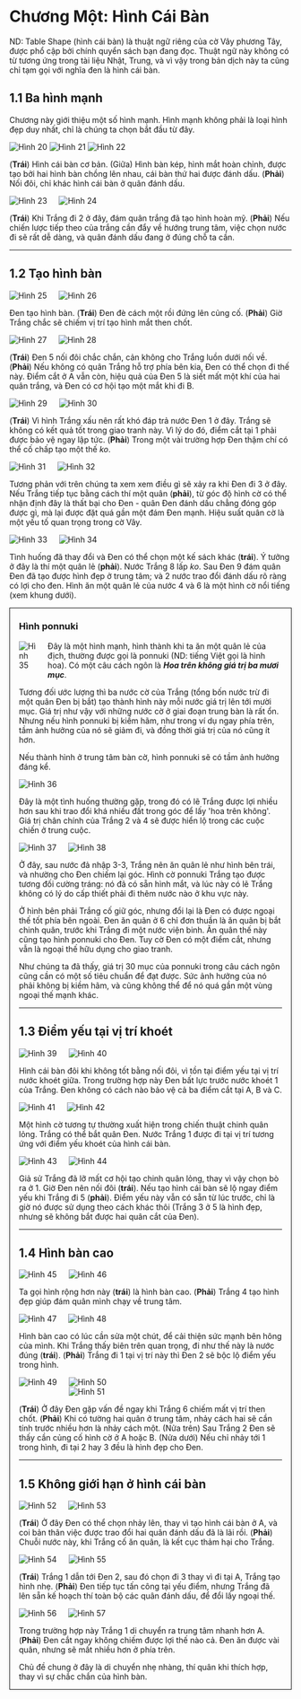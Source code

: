# Chương Một: Hình Cái Bàn

ND: Table Shape (hình cái bàn) là thuật ngữ riêng của cờ Vây phương Tây, được phổ cập bởi chính quyển sách bạn đang đọc. Thuật ngữ này không có từ tương ứng trong tài liệu Nhật, Trung, và vì vậy trong bản dịch này ta cũng chỉ tạm gọi với nghĩa đen là hình cái bàn.

## 1.1 Ba hình mạnh

Chương này giới thiệu một số hình mạnh. Hình mạnh không phải là loại hình đẹp duy nhất, chỉ là chúng ta chọn bắt đầu từ đây.

<div class="paragraph columns-3">
  <img alt="Hình 20" src="/books/shape-up/assets/the-scope-of-shape-20.png" />
  <img alt="Hình 21" src="/books/shape-up/assets/the-scope-of-shape-21.png" />
  <img alt="Hình 22" src="/books/shape-up/assets/the-scope-of-shape-22.png" />
</div>

(**Trái**) Hình cái bàn cơ bản. (Giữa) Hình bàn kép, hình mắt hoàn chỉnh, được tạo bởi hai hình bàn chồng lên nhau, cái bàn thứ hai được đánh dấu. (**Phải**) Nối đôi, chỉ khác hình cái bàn ở quân đánh dấu.

<div class="paragraph columns">
  <img alt="Hình 23" src="/books/shape-up/assets/the-scope-of-shape-23.png" />
  <img alt="Hình 24" src="/books/shape-up/assets/the-scope-of-shape-24.png" />
</div>

(**Trái**) Khi Trắng đi 2 ở đây, đám quân trắng đã tạo hình hoàn mỹ. (**Phải**) Nếu chiến lược tiếp theo của trắng cần đẩy về hướng trung tâm, việc chọn nước đi sẽ rất dễ dàng, và quân đánh dấu đang ở đúng chỗ ta cần.

---

## 1.2 Tạo hình bàn

<div class="paragraph columns">
  <img alt="Hình 25" src="/books/shape-up/assets/the-scope-of-shape-25.png" />
  <img alt="Hình 26" src="/books/shape-up/assets/the-scope-of-shape-26.png" />
</div>

Đen tạo hình bàn. (**Trái**) Đen đè cách một rồi đứng lên củng cố. (**Phải**) Giờ Trắng chắc sẽ chiếm vị trí tạo hình mắt then chốt.

<div class="paragraph columns">
  <img alt="Hình 27" src="/books/shape-up/assets/the-scope-of-shape-27.png" />
  <img alt="Hình 28" src="/books/shape-up/assets/the-scope-of-shape-28.png" />
</div>

(**Trái**) Đen 5 nối đôi chắc chắn, cản không cho Trắng luồn dưới nối về. (**Phải**) Nếu không có quân Trắng hỗ trợ phía bên kia, Đen có thể chọn đi thế này. Điểm cắt ở A vẫn còn, hiệu quả của Đen 5 là siết mất một khí của hai quân trắng, và Đen có cơ hội tạo một mắt khi đi B.

<div class="paragraph columns">
  <img alt="Hình 29" src="/books/shape-up/assets/the-scope-of-shape-29.png" />
  <img alt="Hình 30" src="/books/shape-up/assets/the-scope-of-shape-30.png" />
</div>

(**Trái**) Vì hình Trắng xấu nên rất khó đáp trả nước Đen 1 ở đây. Trắng sẽ không có kết quả tốt trong giao tranh này. Vì lý do đó, điểm cắt tại 1 phải được bảo vệ ngay lập tức. (**Phải**) Trong một vài trường hợp Đen thậm chí có thể cố chấp tạo một thế _ko_.

<div class="paragraph columns">
  <img alt="Hình 31" src="/books/shape-up/assets/the-scope-of-shape-31.png" />
  <img alt="Hình 32" src="/books/shape-up/assets/the-scope-of-shape-32.png" />
</div>

Tương phản với trên chúng ta xem xem điều gì sẽ xảy ra khi Đen đi 3 ở đây. Nếu Trắng tiếp tục bằng cách thí một quân (**phải**), từ góc độ hình cờ có thể nhận định đây là thất bại cho Đen - quân Đen đánh dấu chẳng đóng góp được gì, mà lại được đặt quá gần một đám Đen mạnh. Hiệu suất quân cờ là một yếu tố quan trọng trong cờ Vây.

<div class="paragraph columns">
  <img alt="Hình 33" src="/books/shape-up/assets/the-scope-of-shape-33.png" />
  <img alt="Hình 34" src="/books/shape-up/assets/the-scope-of-shape-34.png" />
</div>

Tình huống đã thay đổi và Đen có thể chọn một kế sách khác (**trái**). Ý tưởng ở đây là thí một quân lẻ (**phải**). Nước Trắng 8 lấp _ko_. Sau Đen 9 đám quân Đen đã tạo được hình đẹp ở trung tâm; và 2 nước trao đổi đánh dấu rõ ràng có lợi cho đen. Hình ăn một quân lẻ của nước 4 và 6 là một hình cờ nổi tiếng (xem khung dưới).

<div style="border: 1px solid #111; padding: 0 1rem;">
  <h3>Hình ponnuki</h3>
  <div class="paragraph columns">
    <img alt="Hình 35" src="/books/shape-up/assets/the-scope-of-shape-35.png" />
    <div>
      Đây là một hình mạnh, hình thành khi ta ăn một quân lẻ của địch, thường được gọi là ponnuki (ND: tiếng Việt gọi là hình hoa). Có một câu cách ngôn là <em><strong>Hoa trên không giá trị ba mươi mục</strong></em>.
    </div>
  </div>
  <p>
    Tương đối ước lượng thì ba nước cờ của Trắng (tổng bốn nước trừ đi một quân Đen bị bắt) tạo thành hình này mỗi nước giá trị lên tới mười mục. Giá trị như vậy với những nước cờ ở giai đoạn trung bàn là rất ổn. Nhưng nếu hình ponnuki bị kiềm hãm, như trong ví dụ ngay phía trên, tầm ảnh hưởng của nó sẽ giảm đi, và đồng thời giá trị của nó cũng ít hơn.
  </p>
  <p>
    Nếu thành hình ở trung tâm bàn cờ, hình ponnuki sẽ có tầm ảnh hưởng đáng kể.
  </p>
  <img alt="Hình 36" src="/books/shape-up/assets/the-scope-of-shape-36.png" />
  <p>
    Đây là một tình huống thường gặp, trong đó có lẽ Trắng được lợi nhiều hơn sau khi trao đổi khá nhiều đất trong góc để lấy 'hoa trên không'. Giá trị chân chính của Trắng 2 và 4 sẽ được hiển lộ trong các cuộc chiến ở trung cuộc.
  </p>
  <div class="paragraph columns">
    <img alt="Hình 37" src="/books/shape-up/assets/the-scope-of-shape-37.png" />
    <img alt="Hình 38" src="/books/shape-up/assets/the-scope-of-shape-38.png" />
  </div>
  <p>
    Ở đây, sau nước đả nhập 3-3, Trắng nên ăn quân lẻ như hình bên trái, và nhường cho Đen chiếm lại góc. Hình cờ ponnuki Trắng tạo được tương đối cường tráng: nó đã có sẵn hình mắt, và lúc này có lẽ Trắng không có lý do cấp thiết phải đi thêm nước nào ở khu vực này.
  </p>
  <p>
    Ở hình bên phải Trắng cố giữ góc, nhưng đổi lại là Đen có được ngoại thế tốt phía bên ngoài. Đen ăn quân ở 6 chỉ đơn thuần là ăn quân bị bắt chinh quân, trước khi Trắng đi một nước viện binh. Ăn quân thế này cũng tạo hình ponnuki cho Đen. Tuy cờ Đen có một điểm cắt, nhưng vẫn là ngoại thế hữu dụng cho giao tranh.
  </p>
  <p>
    Như chúng ta đã thấy, giá trị 30 mục của ponnuki trong câu cách ngôn cũng cần có một số tiêu chuẩn để đạt được. Sức ảnh hưởng của nó phải không bị kiềm hãm, và cũng không thể để nó quá gần một vùng ngoại thế mạnh khác.
  </p>
<div>

---

## 1.3 Điểm yếu tại vị trí khoét

<div class="paragraph columns">
  <img alt="Hình 39" src="/books/shape-up/assets/the-scope-of-shape-39.png" />
  <img alt="Hình 40" src="/books/shape-up/assets/the-scope-of-shape-40.png" />
</div>

Hình cái bàn đôi khi không tốt bằng nối đôi, vì tồn tại điểm yếu tại vị trí nước khoét giữa. Trong trường hợp này Đen bất lực trước nước khoét 1 của Trắng. Đen không có cách nào bảo vệ cả ba điểm cắt tại A, B và C.

<div class="paragraph columns">
  <img alt="Hình 41" src="/books/shape-up/assets/the-scope-of-shape-41.png" />
  <img alt="Hình 42" src="/books/shape-up/assets/the-scope-of-shape-42.png" />
</div>

Một hình cờ tương tự thường xuất hiện trong chiến thuật chinh quân lỏng. Trắng có thể bắt quân Đen. Nước Trắng 1 được đi tại vị trí tương ứng với điểm yếu khoét của hình cái bàn.

<div class="paragraph columns">
  <img alt="Hình 43" src="/books/shape-up/assets/the-scope-of-shape-43.png" />
  <img alt="Hình 44" src="/books/shape-up/assets/the-scope-of-shape-44.png" />
</div>

Giả sử Trắng đã lỡ mất cơ hội tạo chinh quân lỏng, thay vì vậy chọn bò ra ở 1. Giờ Đen nên nối đôi (**trái**). Nếu tạo hình cái bàn sẽ lộ ngay điểm yếu khi Trắng đi 5 (**phải**). Điểm yếu này vẫn có sẵn từ lúc trước, chỉ là giờ nó được sử dụng theo cách khác thôi (Trắng 3 ở 5 là hình đẹp, nhưng sẽ không bắt được hai quân cắt của Đen).

---

## 1.4 Hình bàn cao

<div class="paragraph columns">
  <img alt="Hình 45" src="/books/shape-up/assets/the-scope-of-shape-45.png" />
  <img alt="Hình 46" src="/books/shape-up/assets/the-scope-of-shape-46.png" />
</div>

Ta gọi hình rộng hơn này (**trái**) là hình bàn cao. (**Phải**) Trắng 4 tạo hình đẹp giúp đám quân mình chạy về trung tâm.

<div class="paragraph columns">
  <img alt="Hình 47" src="/books/shape-up/assets/the-scope-of-shape-47.png" />
  <img alt="Hình 48" src="/books/shape-up/assets/the-scope-of-shape-48.png" />
</div>

Hình bàn cao có lúc cần sửa một chút, để cải thiện sức mạnh bên hông của mình. Khi Trắng thấy biên trên quan trọng, đi như thế này là nước đúng (**trái**). (**Phải**) Trắng đi 1 tại vị trí này thì Đen 2 sẽ bộc lộ điểm yếu trong hình.

<div class="paragraph columns">
  <img alt="Hình 49" src="/books/shape-up/assets/the-scope-of-shape-49.png" />
  <div style="display: flex; flex-direction: column; justify-content: space-between;">
    <img alt="Hình 50" src="/books/shape-up/assets/the-scope-of-shape-50.png" />
    <img alt="Hình 51" src="/books/shape-up/assets/the-scope-of-shape-51.png" />
  </div>
</div>

(**Trái**) Ở đây Đen gặp vấn đề ngay khi Trắng 6 chiếm mất vị trí then chốt. (**Phải**) Khi có tường hai quân ở trung tâm, nhảy cách hai sẽ cần tính trước nhiều hơn là nhảy cách một. (Nửa trên) Sau Trắng 2 Đen sẽ thấy cần củng cố hình cờ ở A hoặc B. (Nửa dưới) Nếu chỉ nhảy tới 1 trong hình, đi tại 2 hay 3 đều là hình đẹp cho Đen.

---

## 1.5 Không giới hạn ở hình cái bàn

<div class="paragraph columns">
  <img alt="Hình 52" src="/books/shape-up/assets/the-scope-of-shape-52.png" />
  <img alt="Hình 53" src="/books/shape-up/assets/the-scope-of-shape-53.png" />
</div>

(**Trái**) Ở đây Đen có thể chọn nhảy lên, thay vì tạo hình cái bàn ở A, và coi bản thân việc được trao đổi hai quân đánh dấu đã là lãi rồi. (**Phải**) Chuỗi nước này, khi Trắng cố ăn quân, là kết cục thảm hại cho Trắng.

<div class="paragraph columns">
  <img alt="Hình 54" src="/books/shape-up/assets/the-scope-of-shape-54.png" />
  <img alt="Hình 55" src="/books/shape-up/assets/the-scope-of-shape-5.png" />
</div>

(**Trái**) Trắng 1 dẫn tới Đen 2, sau đó chọn đi 3 thay vì đi tại A, Trắng tạo hình nhẹ. (**Phải**) Đen tiếp tục tấn công tại yếu điểm, nhưng Trắng đã lên sẵn kế hoạch thí toàn bộ các quân đánh dấu, để đổi lấy ngoại thế.

<div class="paragraph columns">
  <img alt="Hình 56" src="/books/shape-up/assets/the-scope-of-shape-56.png" />
  <img alt="Hình 57" src="/books/shape-up/assets/the-scope-of-shape-57.png" />
</div>

Trong trường hợp này Trắng 1 di chuyển ra trung tâm nhanh hơn A. (**Phải**) Đen cắt ngay không chiếm được lợi thế nào cả. Đen ăn được vài quân, nhưng sẽ mất nhiều hơn ở phía trên.

Chủ đề chung ở đây là di chuyển nhẹ nhàng, thí quân khi thích hợp, thay vì sự chắc chắn của hình bàn.
